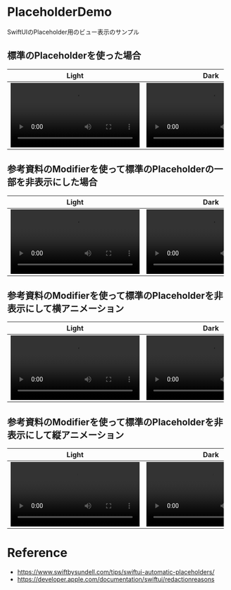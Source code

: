 # PlaceholderDemo

SwiftUIのPlaceholder用のビュー表示のサンプル

## 標準のPlaceholderを使った場合

| Light | Dark |
|---|---|
| <video src="https://github.com/user-attachments/assets/3cf8cf83-3308-4601-8006-d8364017bbbf"> | <video src="https://github.com/user-attachments/assets/857fd966-fa48-477a-9dc0-a7ae50cb3f28"> |

## 参考資料のModifierを使って標準のPlaceholderの一部を非表示にした場合

| Light | Dark |
|---|---|
| <video src="https://github.com/user-attachments/assets/320bdfbf-0200-4b10-afbc-457e92c267c5"> | <video src="https://github.com/user-attachments/assets/868e59ee-af26-4fb3-95cd-48873ef6d0b0"> |

## 参考資料のModifierを使って標準のPlaceholderを非表示にして横アニメーション

| Light | Dark |
|---|---|
| <video src="https://github.com/user-attachments/assets/422df85c-d7ce-4990-be2b-90f1812e4766"> | <video src="https://github.com/user-attachments/assets/eb6b14ef-4d2b-477d-ad7a-19a04da8d77a"> |

## 参考資料のModifierを使って標準のPlaceholderを非表示にして縦アニメーション

| Light | Dark |
|---|---|
| <video src="https://github.com/user-attachments/assets/c93793c8-1d13-42c6-b697-7befdc3c42ad"> | <video src="https://github.com/user-attachments/assets/9dd328d9-d6ed-4235-a38d-2cba0ec3ad01"> |

# Reference

- https://www.swiftbysundell.com/tips/swiftui-automatic-placeholders/
- https://developer.apple.com/documentation/swiftui/redactionreasons
